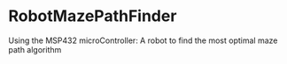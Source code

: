 # RobotMazePathFinder
Using the MSP432 microController: A robot to find the most optimal maze path algorithm
